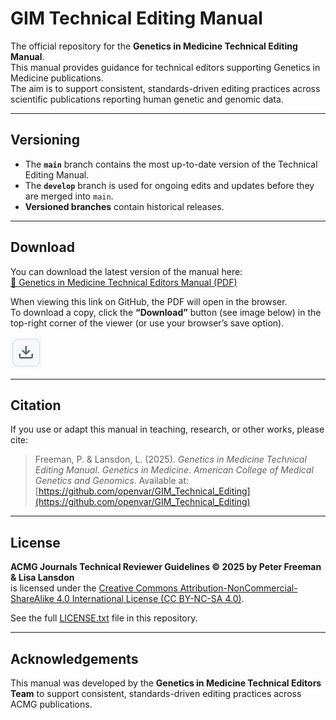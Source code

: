 # GIM Technical Editing Manual

The official repository for the **Genetics in Medicine Technical Editing Manual**.  
This manual provides guidance for technical editors supporting Genetics in Medicine publications.  
The aim is to support consistent, standards-driven editing practices across scientific publications reporting human genetic and genomic data.

---

## Versioning
- The **`main`** branch contains the most up-to-date version of the Technical Editing Manual.
- The **`develop`** branch is used for ongoing edits and updates before they are merged into `main`.
- **Versioned branches** contain historical releases.

---

## Download

You can download the latest version of the manual here:  
[📄 Genetics in Medicine Technical Editors Manual (PDF)](Genetics_In_Medicine_Technic_Editors_Manual.pdf)

When viewing this link on GitHub, the PDF will open in the browser.  
To download a copy, click the **“Download”** button (see image below) in the top-right corner of the viewer (or use your browser’s save option).

![Download button](assets/download_button.png)

---

## Citation
If you use or adapt this manual in teaching, research, or other works, please cite:

> Freeman, P. & Lansdon, L. (2025). *Genetics in Medicine Technical Editing Manual*. *Genetics in Medicine*. *American College of Medical Genetics and Genomics*. Available at: [https://github.com/openvar/GIM_Technical_Editing](https://github.com/openvar/GIM_Technical_Editing)

---

## License
**ACMG Journals Technical Reviewer Guidelines © 2025 by Peter Freeman & Lisa Lansdon**  
is licensed under the [Creative Commons Attribution-NonCommercial-ShareAlike 4.0 International License (CC BY-NC-SA 4.0)](https://creativecommons.org/licenses/by-nc-sa/4.0/).  

See the full [LICENSE.txt](https://github.com/openvar/GIM_Technical_Editing/blob/main/LICENSE.txt) file in this repository.

---

## Acknowledgements
This manual was developed by the **Genetics in Medicine Technical Editors Team** to support consistent, standards-driven editing practices across ACMG publications.
